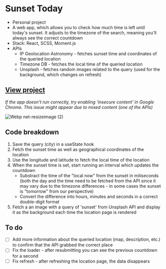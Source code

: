 # Sunset Today
- Personal project
- A web app, which allows you to check how much time is left until today's sunset. It adjusts to the timezone of the search, meaning you'll always see the correct countdown
- Stack: React, SCSS, Moment.js
- APIs
  - IP Geolocation Astronomy - fetches sunset time and coordinates of the queried location
  - Timezone DB - fetches the local time of the queried location
  - Unsplash - fetches random images related to the query (used for the background, which changes on refresh)

## [View project](https://sunset-today.netlify.app/)
*If the app doesn't run correctly, try enabling 'insecure content' in Google Chrome. This issue might appear due to mixed content (one of the APIs)*

![Webp net-resizeimage (2)](https://user-images.githubusercontent.com/55578863/139928311-96c34778-77f1-4a4b-ae95-b2c98e7d85e3.png)

## Code breakdown
1. Save the query (city) in a useState hook
2. Fetch the sunset time as well as geographical coordinates of the location
3. Use the longitude and latitude to fetch the local time of the location
4. When the sunset time is set, start running an interval which updates the countdown
    + Substract the time of the "local now" from the sunset in miliseconds (both the day and the time need to be fetched from the API since it may vary due to the timezone differences - in some cases the sunset is "tomorrow" from our perspective)
    + Convert the difference into hours, minutes and seconds in a correct double-digit format
5. Fetch a an image with a query of 'sunset' from Unsplash API and display it as the background each time the location page is rendered

## To do
- [ ] Add more information about the queried location (map, description, etc.) to confirm that the API grabbed the correct place
- [ ] Fix the loader - after resubmitting you can see the previous countdown for a second
- [ ] Fix refresh - after refreshing the location page, the data disappears
